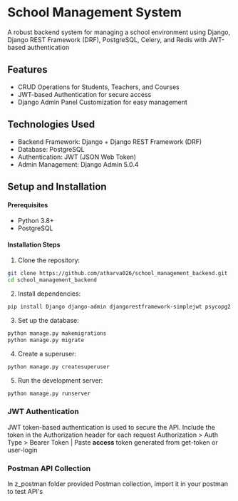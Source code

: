 # School Management System

A robust backend system for managing a school environment using Django, Django REST Framework (DRF), PostgreSQL, Celery, and Redis with JWT-based authentication

## Features

- CRUD Operations for Students, Teachers, and Courses
- JWT-based Authentication for secure access
- Django Admin Panel Customization for easy management

## Technologies Used

- Backend Framework: Django + Django REST Framework (DRF)
- Database: PostgreSQL
- Authentication: JWT (JSON Web Token)
- Admin Management: Django Admin 5.0.4

## Setup and Installation

#### Prerequisites
- Python 3.8+
- PostgreSQL

#### Installation Steps

1. Clone the repository:
```bash
git clone https://github.com/atharva026/school_management_backend.git
cd school_management_backend
```

2. Install dependencies:
```bash
pip install Django django-admin djangorestframework-simplejwt psycopg2
```
3. Set up the database:
```bash
python manage.py makemigrations
python manage.py migrate
```
4. Create a superuser:
```bash
python manage.py createsuperuser
```
5. Run the development server:
```bash
python manage.py runserver
```
### JWT Authentication
JWT token-based authentication is used to secure the API. Include the token in the Authorization header for each request
Authorization > Auth Type > Bearer Token | Paste **access** token generated from get-token or user-login

### Postman API Collection 
In z_postman folder provided Postman collection, import it in your postman to test API's
